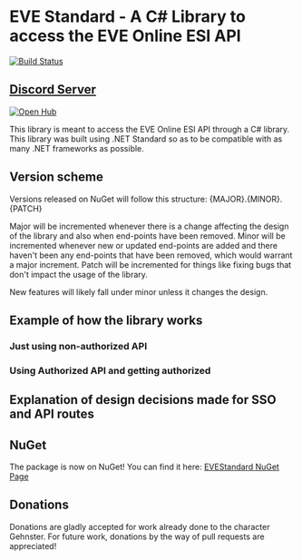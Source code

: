 # EVE Standard - A C# Library to access the EVE Online ESI API
[![Build Status](https://pointyhatgames.visualstudio.com/_apis/public/build/definitions/0a849367-82ec-47dc-a7ce-23289c57acf9/1/badge)](https://pointyhatgames.visualstudio.com/EVEStandard/_build/index?definitionId={id})

## [Discord Server](https://discord.gg/SVyVze5)

[![Open Hub](https://www.openhub.net/p/EVEStandard/widgets/project_thin_badge.gif)](https://www.openhub.net/p/EVEStandard)

This library is meant to access the EVE Online ESI API through a C# library. This library was built using .NET Standard so as to be compatible with as many .NET frameworks as possible.

## Version scheme
Versions released on NuGet will follow this structure:
{MAJOR}.{MINOR}.{PATCH}

Major will be incremented whenever there is a change affecting the design of the library and also when end-points have been removed.
Minor will be incremented whenever new or updated end-points are added and there haven't been any end-points that have been removed, which would warrant a major increment.
Patch will be incremented for things like fixing bugs that don't impact the usage of the library.

New features will likely fall under minor unless it changes the design.

## Example of how the library works
### Just using non-authorized API
### Using Authorized API and getting authorized
## Explanation of design decisions made for SSO and API routes
## NuGet
The package is now on NuGet! You can find it here: [EVEStandard NuGet Page](https://www.nuget.org/packages/PointyHatGames.EVEStandard)
## Donations
Donations are gladly accepted for work already done to the character Gehnster. For future work, donations by the way of pull requests are appreciated!
